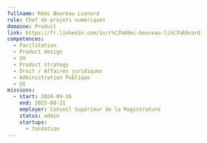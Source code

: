 ```yaml
---
fullname: Rémi Boureau Lienard
role: Chef de projets numériques
domaine: Produit
link: https://fr.linkedin.com/in/r%C3%A9mi-boureau-li%C3%A9nard
competences:
  - Facilitation
  - Product design
  - UX
  - Product strategy
  - Droit / Affaires juridiques
  - Administration Publique
  - UI
missions:
  - start: 2024-09-16
    end: 2025-08-31
    employer: Conseil Supérieur de la Magistrature
    status: admin
    startups:
      - fondation
---
```


